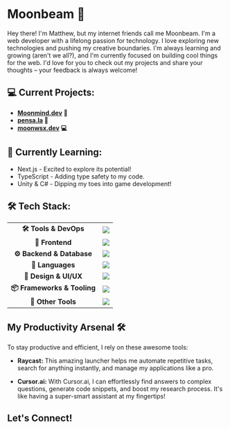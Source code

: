 # Moonbeam 🚀

Hey there! I'm Matthew, but my internet friends call me Moonbeam. I'm a web developer with a lifelong passion for technology. I love exploring new technologies and pushing my creative boundaries. I'm always learning and growing (aren't we all?), and I'm currently focused on building cool things for the web. I'd love for you to check out my projects and share your thoughts – your feedback is always welcome!

## 💻 Current Projects:

* **[Moonmind.dev](https://www.moonmind.dev) 🚀**
* **[pensa.la](https://www.pensa.la) 💌**
* **[moonwsx.dev](https://www.moonbeamws.dev) 💻**


## 🌱 Currently Learning:

* Next.js -  Excited to explore its potential!
* TypeScript -  Adding type safety to my code.
* Unity & C# - Dipping my toes into game development!

## 🛠️ Tech Stack:

<div align="center">
  <table>
    <tr>
      <td align="center"><strong>🛠 Tools & DevOps</strong></td>
      <td><img src="https://skillicons.dev/icons?i=git,vercel,npm" /></td>
    </tr>
    <tr>
      <td align="center"><strong>📱 Frontend</strong></td>
      <td><img src="https://skillicons.dev/icons?i=nextjs,react,tailwind,vite" /></td>
    </tr>
    <tr>
      <td align="center"><strong>⚙️ Backend & Database</strong></td>
      <td><img src="https://skillicons.dev/icons?i=supabase,firebase" /></td>
    </tr>
    <tr>
      <td align="center"><strong>💾 Languages</strong></td>
      <td><img src="https://skillicons.dev/icons?i=ts,js,cs" /></td>
    </tr>
    <tr>
      <td align="center"><strong>🎨 Design & UI/UX</strong></td>
      <td><img src="https://skillicons.dev/icons?i=figma" /></td>
    </tr>
    <tr>
      <td align="center"><strong>📦 Frameworks & Tooling</strong></td>
      <td><img src="https://skillicons.dev/icons?i=electron,unity" /></td>
    </tr>
    <tr>
      <td align="center"><strong>🔗 Other Tools</strong></td>
      <td><img src="https://skillicons.dev/icons?i=apple,discord" /></td>
    </tr>
  </table>
</div>


## My Productivity Arsenal 🛠️

To stay productive and efficient, I rely on these awesome tools:

* **Raycast:** This amazing launcher helps me automate repetitive tasks, search for anything instantly, and manage my applications like a pro.

* **Cursor.ai:** With Cursor.ai, I can effortlessly find answers to complex questions, generate code snippets, and boost my research process. It's like having a super-smart assistant at my fingertips!

## Let's Connect!
